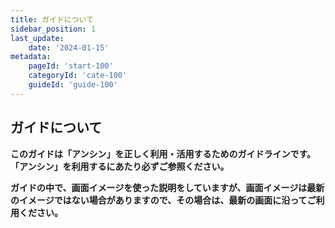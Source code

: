 ```yaml
---
title: ガイドについて
sidebar_position: 1
last_update: 
    date: '2024-01-15'
metadata: 
    pageId: 'start-100'
    categoryId: 'cate-100'
    guideId: 'guide-100'
---
```


## ガイドについて          

**このガイドは「アンシン」を正しく利用・活用するためのガイドラインです。「アンシン」を利用するにあたり必ずご参照ください。**

**ガイドの中で、画面イメージを使った説明をしていますが、画面イメージは最新のイメージではない場合がありますので、その場合は、最新の画面に沿ってご利用ください。**       